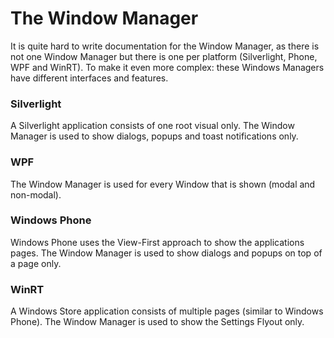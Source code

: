 # The Window Manager

It is quite hard to write documentation for the Window Manager, as there is not one Window Manager but there is one per platform (Silverlight, Phone, WPF and WinRT). To make it even more complex: these Windows Managers have different interfaces and features. 

### Silverlight

A Silverlight application consists of one root visual only. The Window Manager is used to show dialogs, popups and toast notifications only.

### WPF

The Window Manager is used for every Window that is shown (modal and non-modal).

### Windows Phone

Windows Phone uses the View-First approach to show the applications pages. The Window Manager is used to show dialogs and popups on top of a page only.

### WinRT

A Windows Store application consists of multiple pages (similar to Windows Phone). The Window Manager is used to show the Settings Flyout only.
